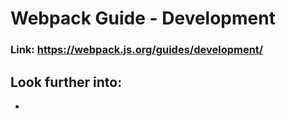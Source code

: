 # Webpack Guide - Development

### Link: https://webpack.js.org/guides/development/

## Look further into:

* 